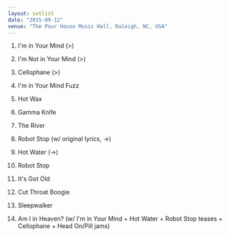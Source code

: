 ```yaml
---
layout: setlist
date: "2015-09-12"
venue: "The Pour House Music Hall, Raleigh, NC, USA"
---
```


 1. I'm in Your Mind
    (>)

 2. I'm Not in Your Mind
    (>)

 3. Cellophane
    (>)

 4. I'm in Your Mind Fuzz

 5. Hot Wax

 6. Gamma Knife

 7. The River

 8. Robot Stop
    (w/ original lyrics, ->)
    
 9. Hot Water
    (->)

10. Robot Stop   

11. It's Got Old

12. Cut Throat Boogie

13. Sleepwalker

14. Am I in Heaven?
    (w/ I'm in Your Mind + Hot Water + Robot Stop teases + Cellophane + Head On/Pill jams)



